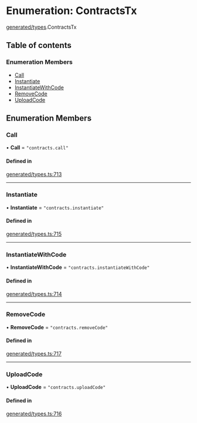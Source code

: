 # Enumeration: ContractsTx

[generated/types](../wiki/generated.types).ContractsTx

## Table of contents

### Enumeration Members

- [Call](../wiki/generated.types.ContractsTx#call)
- [Instantiate](../wiki/generated.types.ContractsTx#instantiate)
- [InstantiateWithCode](../wiki/generated.types.ContractsTx#instantiatewithcode)
- [RemoveCode](../wiki/generated.types.ContractsTx#removecode)
- [UploadCode](../wiki/generated.types.ContractsTx#uploadcode)

## Enumeration Members

### Call

• **Call** = ``"contracts.call"``

#### Defined in

[generated/types.ts:713](https://github.com/PolymeshAssociation/polymesh-sdk/blob/339b7503/src/generated/types.ts#L713)

___

### Instantiate

• **Instantiate** = ``"contracts.instantiate"``

#### Defined in

[generated/types.ts:715](https://github.com/PolymeshAssociation/polymesh-sdk/blob/339b7503/src/generated/types.ts#L715)

___

### InstantiateWithCode

• **InstantiateWithCode** = ``"contracts.instantiateWithCode"``

#### Defined in

[generated/types.ts:714](https://github.com/PolymeshAssociation/polymesh-sdk/blob/339b7503/src/generated/types.ts#L714)

___

### RemoveCode

• **RemoveCode** = ``"contracts.removeCode"``

#### Defined in

[generated/types.ts:717](https://github.com/PolymeshAssociation/polymesh-sdk/blob/339b7503/src/generated/types.ts#L717)

___

### UploadCode

• **UploadCode** = ``"contracts.uploadCode"``

#### Defined in

[generated/types.ts:716](https://github.com/PolymeshAssociation/polymesh-sdk/blob/339b7503/src/generated/types.ts#L716)
